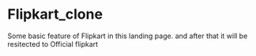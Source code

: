 # Flipkart_clone
Some basic feature of Flipkart in this landing page. and after that it will be resitected to Official flipkart 
